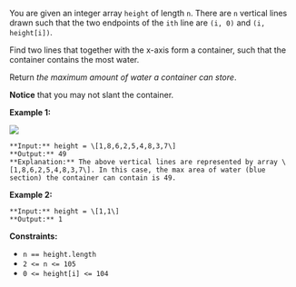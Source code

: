 You are given an integer array `height` of length `n`. There are `n` vertical lines drawn such that the two endpoints of the `ith` line are `(i, 0)` and `(i, height[i])`.

Find two lines that together with the x-axis form a container, such that the container contains the most water.

Return _the maximum amount of water a container can store_.

**Notice** that you may not slant the container.

**Example 1:**

![](https://s3-lc-upload.s3.amazonaws.com/uploads/2018/07/17/question_11.jpg)
```
**Input:** height = \[1,8,6,2,5,4,8,3,7\]
**Output:** 49
**Explanation:** The above vertical lines are represented by array \[1,8,6,2,5,4,8,3,7\]. In this case, the max area of water (blue section) the container can contain is 49.
```

**Example 2:**

```
**Input:** height = \[1,1\]
**Output:** 1
```

**Constraints:**

*   `n == height.length`
*   `2 <= n <= 105`
*   `0 <= height[i] <= 104`